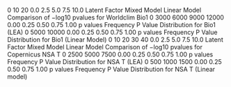 0
10
20
0.0 2.5 5.0 7.5 10.0
Latent Factor Mixed Model
Linear Model
 Comparison of −log10 pvalues for Worldclim Bio1
0
3000
6000
9000
12000
0.00 0.25 0.50 0.75 1.00
p values
Frequency
P Value Distribution for Bio1 (LEA)
0
5000
10000
0.00 0.25 0.50 0.75 1.00
p values
Frequency
P Value Distribution for Bio1 (Linear Model)
0
10
20
30
40
0.0 2.5 5.0 7.5 10.0
Latent Factor Mixed Model
Linear Model
 Comparison of −log10 pvalues for Copernicus NSA T
0
2500
5000
7500
0.00 0.25 0.50 0.75 1.00
p values
Frequency
P Value Distribution for NSA T (LEA)
0
500
1000
1500
0.00 0.25 0.50 0.75 1.00
p values
Frequency
P Value Distribution for NSA T (Linear model)
